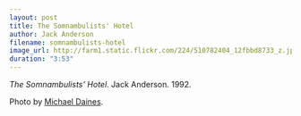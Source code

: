 ```yaml
---
layout: post
title: The Somnambulists' Hotel
author: Jack Anderson
filename: somnambulists-hotel
image_url: http://farm1.static.flickr.com/224/510782404_12fbbd8733_z.jpg
duration: "3:53"
---
```


_The Somnambulists' Hotel_.  Jack Anderson.  1992.

Photo by [Michael Daines](http://www.flickr.com/photos/ax2groin/510782404/).
